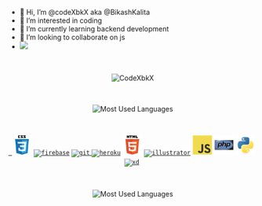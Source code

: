 - 👋 Hi, I’m @codeXbkX aka @BikashKalita
- 👀 I’m interested in coding
- 🌱 I’m currently learning backend development
- 💞️ I’m looking to collaborate on js
- <img src="https://komarev.com/ghpvc/?username=codexBKx&label=MyProfileViews&color=blue&style=plastic%22%20alt=%22codexBKX" />


<!---
codeXbkX/codeXbkX is a ✨ special ✨ repository because its `README.md` (this file) appears on your GitHub profile.
You can click the Preview link to take a look at your changes.
--->

<br><p align="center">&nbsp;<img align="center" href="https://github.com/codeXbkX" src="https://github-readme-stats.vercel.app/api?username=codeXbkX&theme=algolia&show_icons=true" alt="CodeXbkX"/></p></a>

<br><p align="center">&nbsp;<img align="center" src="https://github-readme-stats.vercel.app/api/top-langs/?username=codeXbkX&theme=algolia&layout=compact&langs_count=10&hide_border=true&show_icons=true" alt="Most Used Languages"/></p><br> 

<p align="center"> 
<code><a href="https://www.w3schools.com/css/" target="_blank"> <img src="https://raw.githubusercontent.com/devicons/devicon/master/icons/css3/css3-original-wordmark.svg" alt="css3" width="40" height="40"/></a></code>&nbsp;<code><a href="https://firebase.google.com/" target="_blank"><img src="https://www.vectorlogo.zone/logos/firebase/firebase-icon.svg" alt="firebase" width="40" height="40"/></a></code>&nbsp;<code><a href="https://git-scm.com/" target="_blank"><img src="https://www.vectorlogo.zone/logos/git-scm/git-scm-icon.svg" alt="git" width="40" height="40"/></code>&nbsp;<code><a href="https://heroku.com" target="_blank"><img src="https://www.vectorlogo.zone/logos/heroku/heroku-icon.svg" alt="heroku" width="40" height="40"/></a></code>&nbsp;<code><a href="https://www.w3.org/html/" target="_blank"><img src="https://raw.githubusercontent.com/devicons/devicon/master/icons/html5/html5-original-wordmark.svg" alt="html5" width="40" height="40"/></a></code>&nbsp;<code><a href="https://www.adobe.com/in/products/illustrator.html" target="_blank"><img src="https://www.vectorlogo.zone/logos/adobe_illustrator/adobe_illustrator-icon.svg" alt="illustrator" width="40" height="40"/></a></code>&nbsp;<code><a href="https://developer.mozilla.org/en-US/docs/Web/JavaScript" target="_blank"><img src="https://raw.githubusercontent.com/devicons/devicon/master/icons/javascript/javascript-original.svg" alt="javascript" width="40" height="40"/></a></code>&nbsp;<code><a href="https://www.php.net" target="_blank"><img src="https://raw.githubusercontent.com/devicons/devicon/master/icons/php/php-original.svg" alt="php" width="40" height="40"/></a></code>&nbsp;<code><a href="https://www.python.org" target="_blank"><img src="https://raw.githubusercontent.com/devicons/devicon/master/icons/python/python-original.svg" alt="python" width="40" height="40"/></a></code>&nbsp;<code><a href="https://www.adobe.com/products/xd.html" target="_blank"><img src="https://cdn.worldvectorlogo.com/logos/adobe-xd.svg" alt="xd" width="40" height="40"/></a></code>&nbsp;
</p>

 <br><p align="center">&nbsp;<img align="center" src="https://api.visitorbadge.io/api/visitors?path=https%3A%2F%2Fgithub.com%2FcodeXbkX&countColor=%23263759" alt="Most Used Languages"/></p><br> 
